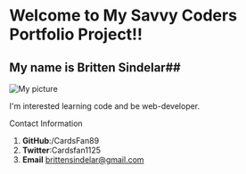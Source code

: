 # Welcome to My Savvy Coders Portfolio Project!! #

## My name is Britten Sindelar##

![My picture](https://brittensindelar.files.wordpress.com/2013/03/dsc_0047.jpg)


I'm interested learning code and be web-developer. 

Contact Information

1. **GitHub**:/CardsFan89
2. **Twitter**:Cardsfan1125
3. **Email** brittensindelar@gmail.com

